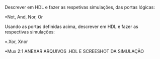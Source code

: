 Descrever em HDL e fazer as respetivas
simulações, das portas lógicas:


•Not, And, Nor, Or


Usando as portas definidas acima,
descrever em HDL e fazer as respectivas simulações:


•.Xor, Xnor


•Mux 2:1
ANEXAR ARQUIVOS .HDL E SCREESHOT DA SIMULAÇÃO
